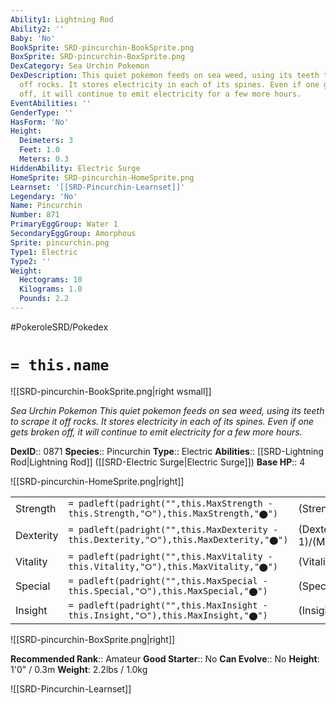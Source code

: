 ```yaml
---
Ability1: Lightning Rod
Ability2: ''
Baby: 'No'
BookSprite: SRD-pincurchin-BookSprite.png
BoxSprite: SRD-pincurchin-BoxSprite.png
DexCategory: Sea Urchin Pokemon
DexDescription: This quiet pokemon feeds on sea weed, using its teeth to scrape it
  off rocks. It stores electricity in each of its spines. Even if one gets broken
  off, it will continue to emit electricity for a few more hours.
EventAbilities: ''
GenderType: ''
HasForm: 'No'
Height:
  Deimeters: 3
  Feet: 1.0
  Meters: 0.3
HiddenAbility: Electric Surge
HomeSprite: SRD-pincurchin-HomeSprite.png
Learnset: '[[SRD-Pincurchin-Learnset]]'
Legendary: 'No'
Name: Pincurchin
Number: 871
PrimaryEggGroup: Water 1
SecondaryEggGroup: Amorphous
Sprite: pincurchin.png
Type1: Electric
Type2: ''
Weight:
  Hectograms: 10
  Kilograms: 1.0
  Pounds: 2.2
---
```


#PokeroleSRD/Pokedex

# `= this.name`

![[SRD-pincurchin-BookSprite.png|right wsmall]]

*Sea Urchin Pokemon*
*This quiet pokemon feeds on sea weed, using its teeth to scrape it off rocks. It stores electricity in each of its spines. Even if one gets broken off, it will continue to emit electricity for a few more hours.*

**DexID**:: 0871
**Species**:: Pincurchin
**Type**:: Electric
**Abilities**:: [[SRD-Lightning Rod|Lightning Rod]] ([[SRD-Electric Surge|Electric Surge]])
**Base HP**:: 4

![[SRD-pincurchin-HomeSprite.png|right]]

|           |                                                                                        |                                          |
| --------- | -------------------------------------------------------------------------------------- | ---------------------------------------- |
| Strength  | `= padleft(padright("",this.MaxStrength - this.Strength,"⭘"),this.MaxStrength,"⬤")`    | (Strength::3)/(MaxStrength::6)   |
| Dexterity | `= padleft(padright("",this.MaxDexterity - this.Dexterity,"⭘"),this.MaxDexterity,"⬤")` | (Dexterity:: 1)/(MaxDexterity::2) |
| Vitality  | `= padleft(padright("",this.MaxVitality - this.Vitality,"⭘"),this.MaxVitality,"⬤")`    | (Vitality::3)/(MaxVitality::7)   |
| Special   | `= padleft(padright("",this.MaxSpecial - this.Special,"⭘"),this.MaxSpecial,"⬤")`       | (Special::2)/(MaxSpecial::5)     |
| Insight   | `= padleft(padright("",this.MaxInsight - this.Insight,"⭘"),this.MaxInsight,"⬤")`       | (Insight::2)/(MaxInsight::5)     |

![[SRD-pincurchin-BoxSprite.png|right]]

**Recommended Rank**:: Amateur
**Good Starter**:: No
**Can Evolve**:: No
**Height**: 1'0" / 0.3m
**Weight**: 2.2lbs / 1.0kg

![[SRD-Pincurchin-Learnset]]